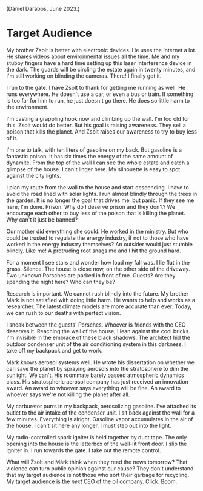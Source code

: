 (Dániel Darabos, June 2023.)

# Target Audience

My brother Zsolt is better with electronic devices. He uses the Internet a lot. He shares videos about
environmental issues all the time. Me and my stubby fingers have a hard time setting up this laser interference device in the dark.
The guards will be circling the estate again in twenty minutes, and I'm still working on blinding the cameras.
There! I finally got it.

I run to the gate. I have Zsolt to thank for getting me running as well. He runs everywhere. He doesn't use a car, or even a bus or train.
If something is too far for him to run, he just doesn't go there. He does so little harm to the environment.

I'm casting a grappling hook now and climbing up the wall. I'm too old for this. Zsolt would do better. But his goal
is raising awareness. They sell a poison that kills the planet. And Zsolt raises our awareness to try to buy less of it.

I'm one to talk, with ten liters of gasoline on my back. But gasoline is a fantastic poison. It has six times the energy of
the same amount of dynamite. From the top of the wall I can see the whole estate and catch a glimpse of the house. I
can't linger here. My silhouette is easy to spot against the city lights.

I plan my route from the wall to the house and start descending. I have to avoid the road lined with solar
lights. I run almost blindly through the trees in the garden. It is no longer the goal that drives me, but panic. If
they see me here, I'm done. Prison. Why do I deserve prison and they don't? We encourage each other to buy less of the
poison that is killing the planet. Why can't it just be banned?

Our mother did everything she could. He worked in the ministry. But who could be trusted to regulate the energy industry,
if not to those who have worked in the energy industry themselves? An outsider would just stumble blindly.
Like me! A protruding root snags me and I hit the ground hard.

For a moment I see stars and wonder how loud my fall was. I lie flat in the grass. Silence. The house is close now,
on the other side of the driveway. Two unknown Porsches are parked in front of me. Guests? Are they spending the night
here? Who can they be?

Research is important. We cannot rush blindly into the future. My brother Márk is not satisfied with doing little harm.
He wants to help and works as a researcher. The latest climate models are more accurate than ever. Today,
we can rush to our deaths with perfect vision.

I sneak between the guests' Porsches. Whoever is friends with the CEO deserves it. Reaching the wall of the house, I
lean against the cool bricks. I'm invisible in the embrace of these black shadows. The architect hid the outdoor condenser
unit of the air conditioning system in this darkness. I take off my backpack and get to work.

Márk knows aerosol systems well. He wrote his dissertation on whether we can save the planet by spraying aerosols into
the stratosphere to dim the sunlight. We can't. His roommate barely passed atmospheric dynamics class. His
stratospheric aerosol company has just received an innovation award. An award to whoever says everything will
be fine. An award to whoever says we're not killing the planet after all.

My carburetor purrs in my backpack, aerosolizing gasoline. I've attached its outlet to the air intake of the condenser unit.
I sit back against the wall for a few minutes. Everything is alright. Gasoline vapor accumulates in the air of the
house. I can't sit here any longer. I must step out into the light.

My radio-controlled spark igniter is held together by duct tape. The only opening into the house is the
letterbox of the well-lit front door. I slip the igniter in. I run towards the gate. I take out the remote control.

What will Zsolt and Márk think when they read the news tomorrow? That violence can turn public opinion against our cause?
They don't understand that my target audience is not those who sort their garbage for recycling. My target audience
is the _next_ CEO of the oil company. Click. Boom.
